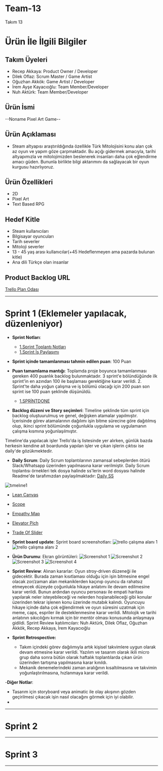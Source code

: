 # Team-13

Takım 13

# Ürün İle İlgili Bilgiler

## Takım Üyeleri

- Recep Akkaya: Product Owner / Developer
- Dilek Oflaz: Scrum Master / Game Artist
- Oğuzhan Akkök: Game Artist / Developer
- İrem Ayşe Kayacıoğlu: Team Member/Developer
- Nuh Aktürk: Team Member/Developer

## Ürün İsmi 

--Noname Pixel Art Game--

## Ürün Açıklaması

- Steam altyapısı araştırıldığında özellikle Türk Mitolojisini konu alan çok az oyun ve yapım göze çarpmaktadır. Bu açığı gidermek amacıyla, tarihi altyapımızla ve mitolojimizden beslenerek insanları daha çok eğlendirme amacı güden. Bununla birlikte bilgi aktarımını da sağlayacak bir oyun kurgusu hazırlıyoruz.

## Ürün Özellikleri

- 2D
- Pixel Art
- Text Based RPG

## Hedef Kitle

- Steam kullanıcıları
- Bilgisayar oyuncuları
- Tarih severler
- Mitoloji severler
- 13 - 45 yaş arası kullanıcılar(+45 Hedeflenmeyen ama pazarda bulunan kitle)
- Ana dili Türkçe olan insanlar

## Product Backlog URL

[Trello Plan Odası](https://trello.com/invite/b/avXJQXOh/f0948a7985ad98899c7c13c9e1cfd982/planodasi13)

---

# Sprint 1 (Eklemeler yapılacak, düzenleniyor)

- **Sprint Notları**: 
  - [1.Sprint Toplantı Notları](https://docs.google.com/document/d/1PyP4j02OAkFclT4UaoY6SGLTWYHnZzA9vOsGMP7Zwq4/edit?usp=sharing)
  - [1.Sprint İş Paylaşımı](https://docs.google.com/document/d/1WPAc7Ag-xlo2JKSog_crbSL4n6I6PU10fM5lgHg4bRo/edit?usp=sharing)

- **Sprint içinde tamamlanması tahmin edilen puan**: 100 Puan

- **Puan tamamlama mantığı**: Toplamda proje boyunca tamamlanması gereken 400 puanlık backlog bulunmaktadır. 3 sprint'e bölündüğünde ilk sprint'in en azından 100 ile başlaması gerektiğine karar verildi. 2. Sprint'te daha yoğun çalışma ve iş bölümü olacağı için 200 puan son sprint ise 100 puan şeklinde düşünüldü.
  - [1.SPRİNTDONE](https://drive.google.com/file/d/1S3ed6cXSsZ3xyKuHVK-ZCHfsAVTMZUhF/view?usp=sharing)

- **Backlog düzeni ve Story seçimleri**: Timeline şeklinde tüm sprint için backlog oluştuurulmuş ve genel, değişken atamalar yapılmıştır. İçerisinde görev atamalarının dağılımı işin bitme sürecine göre dağıtılmış olup, ikinci sprint bölümünde çoğunlukla uygulama ve uygulamanın çalışma kısmına yoğunlaşılmıştır. 

Timeline'da yapılacak işler Trello'da iş listesinde yer alırken, günlük bazda herkesin kendine ait boardunda yapılan işler ve çıkan işlerin çıktısı ise daily'de gözükmektedir. 

- **Daily Scrum**: Daily Scrum toplantılarının zamansal sebeplerden ötürü Slack/Whatsapp üzerinden yapılmasına karar verilmiştir. Daily Scrum toplantısı örnekleri tek dosya halinde ss'lerin word dosyası halinde Readme'de tarafımızdan paylaşılmaktadır: [Daily SS](https://docs.google.com/document/d/1MFHJp6IhHvx5I_e5r3fulWQqbdwJNB-JtPV2aDmMLUg/edit?usp=sharing)

![tımelıne1](https://user-images.githubusercontent.com/93331083/167428671-e4205b91-8508-4665-a874-5e61eec65012.jpg)
- [Lean Canvas](https://drive.google.com/file/d/1oS9W6FHkSC4HEr7QNcAFvypHjtmXReRA/view?usp=sharing)
- [Scope](https://drive.google.com/file/d/162vUhMUhRB36Vy4XWiM53mDT22w0BsaK/view?usp=sharing)
- [Empathy Map](https://drive.google.com/file/d/1qtA5y4Khyq3IOGu4-OjqlyuQlva1PuZW/view?usp=sharing)
- [Elevator Pich](https://drive.google.com/file/d/1l-VWgD_BquNp835GHR5hH4FzyQ-PS3_m/view?usp=sharing)
- [Trade Of Slider](https://drive.google.com/file/d/1-kDkraAPfosSYcqray4g3laj1IuYPvAu/view?usp=sharing)

- **Sprint board update**: Sprint board screenshotları: 
![trello çalışma alanı 1](https://user-images.githubusercontent.com/104396833/167419231-a9d5d370-a179-48ac-9e74-5aaaf617c094.PNG)
![trello çalışma alanı 2](https://user-images.githubusercontent.com/104396833/167419318-9b9eb3e2-112e-47e5-94a2-beee1377e8a0.PNG)


- **Ürün Durumu**: Ekran görüntüleri:
  ![Screenshot 1](https://user-images.githubusercontent.com/93331083/167426161-d7c026da-c528-4e96-8763-7f5e1593c7f3.png)
  ![Screenshot 2](https://user-images.githubusercontent.com/93331083/167426181-6835f1d7-b4de-4690-8498-28d6f7a290a4.png)
  ![Screenshot 3](https://drive.google.com/file/d/121y14H2Zn7kvLhnBR18EXHGI9x2MGqmv/view?usp=sharing)
  ![Screenshot 4](https://drive.google.com/file/d/1ArXfJaufihWLb6w34tF4rp_7VYILxQR8/view?usp=sharing)

- **Sprint Review**: 
 Alınan kararlar: Oyun stroy-driven düzeneği ile gidecektir. Burada zaman kısıtlaması olduğu için işin bitmesine engel olacak zor/zaman alan mekaniklerden kaçınıp oyuncu da rahatsız etmeyecek düzeyde çoğunlukla hikaye anlatımı ile devam edilmesine karar verildi. Bunun ardından oyuncu personası ile empati haritası yapılarak neler isteyebileceği ve nelerden hoşlanabileceği gibi konular üzerinden tekrar işlenen konu üzerinde mutabık kalındı. Oyuncuyu hikaye içinde daha çok eğlendirmek ve oyun süresini uzatmak için meme, caps, espriler ile desteklenmesine karar verildi. Mitolojik ve tarihi anlatının sıkıcılığını kırmak için bir mentör olması konusunda anlaşmaya gidildi. Sprint Review katılımcıları: Nuh Aktürk, Dilek Oflaz, Oğuzhan Akkök, Recep Akkaya, İrem Kayacıoğlu

- **Sprint Retrospective:**
  - Takım içindeki görev dağılımıyla artık kişisel takvimlere uygun olarak devam etmesine karar verildi. Yazılım ve tasarım olarak ikili micro grup daha sonra bütün olarak haftalık toplantılarda çıkan ürün üzerinden tartışma yapılmasına karar kınıldı.
  - Mekanik denemelerindeki zaman aralığının kısaltılmasına ve takvimin yoğunlaştırılmasına, hızlanmaya karar verildi.

-**Diğer Notlar**:
- Tasarım için storyboard veya animatic ile olay akışının gözden geçirilmesi çıkacak işin nasıl olacağını görmek için iyi olabilir.
- 
---

# Sprint 2


---

# Sprint 3

---
